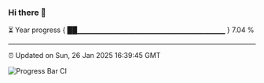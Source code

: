### Hi there 👋

⏳ Year progress { ██▁▁▁▁▁▁▁▁▁▁▁▁▁▁▁▁▁▁▁▁▁▁▁▁▁▁▁▁ } 7.04 %

---

⏰ Updated on Sun, 26 Jan 2025 16:39:45 GMT

![Progress Bar CI](https://github.com/IshwaranRudhara/GIT-ACTION/workflows/Progress%20Bar%20CI/badge.svg)
